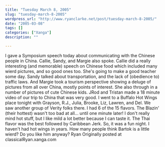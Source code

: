 ```yaml
---
title: "Tuesday March 8, 2005"
slug: "tuesday-march-8-2005"
wordpress_url: "http://www.ryanclarke.net/post/tuesday-march-8-2005/"
date: "2005-03-08"
tags: []
categories: ["Xanga"]
description: ""

---
```


I gave a Symposium speech today about communicating with the Chinese people in China. Callie, Sandy, and Margie also spoke. Callie did a really interesting (and memorable) speech on Chinese food which included many wierd pictures, and so good ones too. She's going to make a good teacher some day. Sandy talked about transportation, and the lack of (obedience to) traffic laws. And Margie took a tourism perspective showing a deluge of pictures from all over China, mostly points of interest. She also through in a number of pictures of cute Chinese kids.
 JRod and Tristan made a 18 minute video of our trip to China that was very good.
 I went to a Buffalo Hot Wings place tonight with Grayson, R.J., Julia, Brooke, Liz, Lawren, and Del. We saw another group of Verity folks there. I had 6 of the 15 flavors. The Blazin' (their hottest) wasn't too bad at all... until one minute later! I don't really mind hot stuff, but I like mild a lot better because I can taste it. The Thai flavor was the best followed by Caribbean Jerk. So, it was a fun night. I haven't had hot wings in years.
 How many people think Bartok is a little wierd? Do you like him anyway?
 Ryan
Originally posted at classicalRyan.xanga.com
